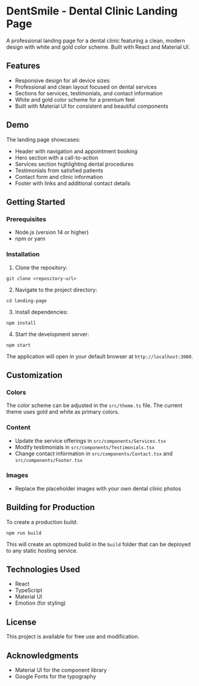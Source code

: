 # DentSmile - Dental Clinic Landing Page

A professional landing page for a dental clinic featuring a clean, modern design with white and gold color scheme. Built with React and Material UI.

## Features

- Responsive design for all device sizes
- Professional and clean layout focused on dental services
- Sections for services, testimonials, and contact information
- White and gold color scheme for a premium feel
- Built with Material UI for consistent and beautiful components

## Demo

The landing page showcases:

- Header with navigation and appointment booking
- Hero section with a call-to-action
- Services section highlighting dental procedures
- Testimonials from satisfied patients
- Contact form and clinic information
- Footer with links and additional contact details

## Getting Started

### Prerequisites

- Node.js (version 14 or higher)
- npm or yarn

### Installation

1. Clone the repository:
```
git clone <repository-url>
```

2. Navigate to the project directory:
```
cd landing-page
```

3. Install dependencies:
```
npm install
```

4. Start the development server:
```
npm start
```

The application will open in your default browser at `http://localhost:3000`.

## Customization

### Colors

The color scheme can be adjusted in the `src/theme.ts` file. The current theme uses gold and white as primary colors.

### Content

- Update the service offerings in `src/components/Services.tsx`
- Modify testimonials in `src/components/Testimonials.tsx`
- Change contact information in `src/components/Contact.tsx` and `src/components/Footer.tsx`

### Images

- Replace the placeholder images with your own dental clinic photos

## Building for Production

To create a production build:

```
npm run build
```

This will create an optimized build in the `build` folder that can be deployed to any static hosting service.

## Technologies Used

- React
- TypeScript
- Material UI
- Emotion (for styling)

## License

This project is available for free use and modification.

## Acknowledgments

- Material UI for the component library
- Google Fonts for the typography
